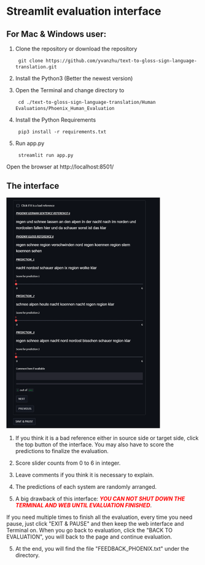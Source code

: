 # Streamlit evaluation interface

## For Mac & Windows user:

1. Clone the repository or download the repository
 
        git clone https://github.com/yvanzhu/text-to-gloss-sign-language-translation.git
        
2. Install the Python3 (Better the newest version)
3. Open the Terminal and change directory to
        
        cd ./text-to-gloss-sign-language-translation/Human Evaluations/Phoenix_Human_Evaluation

4. Install the Python Requirements

        pip3 install -r requirements.txt

5. Run app.py

        streamlit run app.py

Open the browser at http://localhost:8501/

## The interface
<img src="https://github.com/yvanzhu/Sign_language_human_evaluation/blob/main/Phoenix_evaluation_new/Interface.png" width="400" height="600" alt="Image text"/><br/>

1. If you think it is a bad reference either in source side or target side, click the top button of the interface. You may also have to score the predictions to finalize the evaluation.

2. Score slider counts from 0 to 6 in integer. 

3. Leave comments if you think it is necessary to explain. 

4. The predictions of each system are randomly arranged.

5. A big drawback of this interface: <font color=red>**_YOU CAN NOT SHUT DOWN THE TERMINAL AND WEB UNTIL EVALUATION FINISHED_**</font>. 

  If you need multiple times to finish all the evaluation, every time you need pause, just click "EXIT & PAUSE" and then keep the web interface and Terminal on. When you go back to evaluation, click the "BACK TO EVALUATION", you will back to the page and continue evaluation. 

5. At the end, you will find the file "FEEDBACK_PHOENIX.txt" under the directory.
